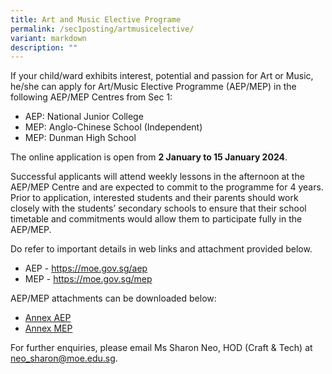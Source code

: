 ```yaml
---
title: Art and Music Elective Programe
permalink: /sec1posting/artmusicelective/
variant: markdown
description: ""
---
```

If your child/ward exhibits interest, potential and passion for Art or Music, he/she can apply for Art/Music Elective Programme (AEP/MEP) in the following AEP/MEP Centres from Sec 1:

* AEP: National Junior College
* MEP: Anglo-Chinese School (Independent) 
* MEP: Dunman High School

The online application is open from **2 January to 15 January 2024**. 

Successful applicants will attend weekly lessons in the afternoon at the AEP/MEP Centre and are expected to commit to the programme for 4 years. Prior to application, interested students and their parents should work closely with the students’ secondary schools to ensure that their school timetable and commitments would allow them to participate fully in the AEP/MEP.

Do refer to important details in web links and attachment provided below.


* AEP - <a target="_blank" href="https://moe.gov.sg/aep">https://moe.gov.sg/aep</a> 
* MEP - <a target="_blank" href="https://moe.gov.sg/mep">https://moe.gov.sg/mep</a>

AEP/MEP attachments can be downloaded below:
* [Annex AEP](/files/Forparents/Annex_AEP.pdf)
* [Annex MEP](/files/Forparents/Annex_MEP.pdf)


For further enquiries, please email Ms Sharon Neo, HOD (Craft &amp; Tech) at <a href="mailto:neo_sharon@moe.edu.sg">neo_sharon@moe.edu.sg</a>.
